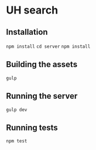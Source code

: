 # UH search

## Installation

`npm install`
`cd server`
`npm install`

## Building the assets

`gulp`

## Running the server

`gulp dev`

## Running tests

`npm test`
